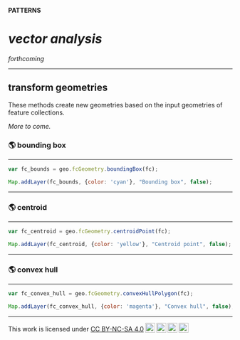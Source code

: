 __PATTERNS__

# _**vector analysis**_  

_forthcoming_

---   

## __transform geometries__  

These methods create new geometries based on the input geometries of feature collections.  

_More to come._

### __:earth_americas: bounding box__ 

---  

```js
var fc_bounds = geo.fcGeometry.boundingBox(fc);

Map.addLayer(fc_bounds, {color: 'cyan'}, "Bounding box", false);

```

---  

### __:earth_americas: centroid__  

---  

```js
var fc_centroid = geo.fcGeometry.centroidPoint(fc);

Map.addLayer(fc_centroid, {color: 'yellow'}, "Centroid point", false);

```

---  

### __:earth_americas: convex hull__   

--- 

```js
var fc_convex_hull = geo.fcGeometry.convexHullPolygon(fc);

Map.addLayer(fc_convex_hull, {color: 'magenta'}, "Convex hull", false);

```

---  

<p xmlns:cc="http://creativecommons.org/ns#" >This work is licensed under <a href="https://creativecommons.org/licenses/by-nc-sa/4.0/?ref=chooser-v1" target="_blank" rel="license noopener noreferrer" style="display:inline-block;">CC BY-NC-SA 4.0<img style="height:22px!important;margin-left:3px;vertical-align:text-bottom;" src="https://mirrors.creativecommons.org/presskit/icons/cc.svg?ref=chooser-v1" alt=""><img style="height:22px!important;margin-left:3px;vertical-align:text-bottom;" src="https://mirrors.creativecommons.org/presskit/icons/by.svg?ref=chooser-v1" alt=""><img style="height:22px!important;margin-left:3px;vertical-align:text-bottom;" src="https://mirrors.creativecommons.org/presskit/icons/nc.svg?ref=chooser-v1" alt=""><img style="height:22px!important;margin-left:3px;vertical-align:text-bottom;" src="https://mirrors.creativecommons.org/presskit/icons/sa.svg?ref=chooser-v1" alt=""></a></p>